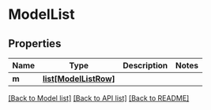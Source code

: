 # ModelList

## Properties
Name | Type | Description | Notes
------------ | ------------- | ------------- | -------------
**m** | [**list[ModelListRow]**](ModelListRow.md) |  | 

[[Back to Model list]](../README.md#documentation-for-models) [[Back to API list]](../README.md#documentation-for-api-endpoints) [[Back to README]](../README.md)


